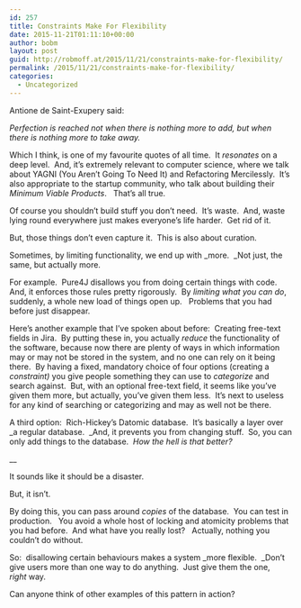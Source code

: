 ```yaml
---
id: 257
title: Constraints Make For Flexibility
date: 2015-11-21T01:11:10+00:00
author: bobm
layout: post
guid: http://robmoff.at/2015/11/21/constraints-make-for-flexibility/
permalink: /2015/11/21/constraints-make-for-flexibility/
categories:
  - Uncategorized
---
```

Antione de Saint-Exupery said:

_Perfection is reached not when there is nothing more to add, but when there is nothing more to take away._

Which I think, is one of my favourite quotes of all time.  It _resonates_ on a deep level.  And, it’s extremely relevant to computer science, where we talk about YAGNI (You Aren’t Going To Need It) and Refactoring Mercilessly.  It’s also appropriate to the startup community, who talk about building their _Minimum Viable Products_.   That’s all true. 

Of course you shouldn’t build stuff you don’t need.  It’s waste.  And, waste lying round everywhere just makes everyone’s life harder.  Get rid of it.

But, those things don’t even capture it.  This is also about curation.

Sometimes, by limiting functionality, we end up with _more.  _Not just, the same, but actually more.

For example.  Pure4J disallows you from doing certain things with code. And, it enforces those rules pretty rigorously.  By _limiting what you can do_, suddenly, a whole new load of things open up.   Problems that you had before just disappear. 

Here’s another example that I’ve spoken about before:  Creating free-text fields in Jira.  By putting these in, you actually _reduce_ the functionality of the software, because now there are plenty of ways in which information may or may not be stored in the system, and no one can rely on it being there.  By having a fixed, mandatory choice of four options (creating a _constraint)_ you give people something they can use to _categorize_ and search against.  But, with an optional free-text field, it seems like you’ve given them more, but actually, you’ve given them less.  It’s next to useless for any kind of searching or categorizing and may as well not be there.

A third option:  Rich-Hickey’s Datomic database.  It’s basically a layer over _a regular database.  _And, it prevents you from changing stuff.  So, you can only add things to the database.  _How the hell is that better?_
  
__
  
It sounds like it should be a disaster.

But, it isn’t.

By doing this, you can pass around _copies_ of the database.  You can test in production.   You avoid a whole host of locking and atomicity problems that you had before.  And what have you really lost?   Actually, nothing you couldn’t do without.

So:  disallowing certain behaviours makes a system _more flexible.  _Don’t give users more than one way to do anything.  Just give them the one, _right_ way.  

Can anyone think of other examples of this pattern in action?